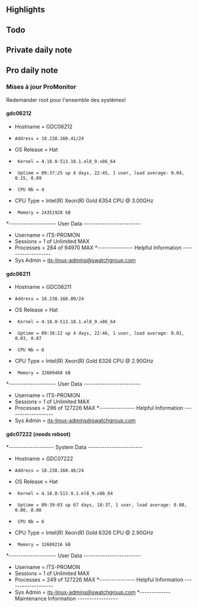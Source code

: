 ## Highlights

## Todo
## Private daily note

## Pro daily note

### Mises à jour ProMonitor

Redemander root pour l'ensemble des systèmes!

#### gdc06212
*    Hostname = GDC06212
*     Address = 10.238.160.41/24
*  OS Release = Hat
*      Kernel = 4.18.0-513.18.1.el8_9.x86_64
*      Uptime = 09:37:25 up 4 days, 22:45, 1 user, load average: 0.04, 0.15, 0.09
*      CPU Nb = 4
*    CPU Type = Intel(R) Xeon(R) Gold 6354 CPU @ 3.00GHz
*      Memory = 24351928 kB
*-------------------- User Data ------------------------
*    Username = ITS-PROMON
*    Sessions = 1 of Unlimited MAX
*   Processes = 284 of 94970 MAX
*--------------- Helpful Information -------------------
*   Sys Admin = its-linux-admins@swatchgroup.com

#### gdc06211


*    Hostname = GDC06211
*     Address = 10.238.160.80/24
*  OS Release = Hat
*      Kernel = 4.18.0-513.18.1.el8_9.x86_64
*      Uptime = 09:38:22 up 4 days, 22:46, 1 user, load average: 0.01, 0.03, 0.07
*      CPU Nb = 6
*    CPU Type = Intel(R) Xeon(R) Gold 6326 CPU @ 2.90GHz
*      Memory = 32609468 kB
*-------------------- User Data ------------------------
*    Username = ITS-PROMON
*    Sessions = 1 of Unlimited MAX
*   Processes = 296 of 127226 MAX
*--------------- Helpful Information -------------------
*   Sys Admin = its-linux-admins@swatchgroup.com


#### gdc07222 (needs reboot)

*------------------- System Data -----------------------
*    Hostname = GDC07222
*     Address = 10.238.160.48/24
*  OS Release = Hat
*      Kernel = 4.18.0-513.9.1.el8_9.x86_64
*      Uptime = 09:39:03 up 67 days, 18:37, 1 user, load average: 0.00, 0.00, 0.00
*      CPU Nb = 6
*    CPU Type = Intel(R) Xeon(R) Gold 6326 CPU @ 2.90GHz
*      Memory = 32609216 kB
*-------------------- User Data ------------------------
*    Username = ITS-PROMON
*    Sessions = 1 of Unlimited MAX
*   Processes = 249 of 127226 MAX
*--------------- Helpful Information -------------------
*   Sys Admin = its-linux-admins@swatchgroup.com
*------------- Maintenance Information -----------------
